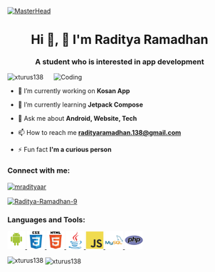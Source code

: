 [![MasterHead](https://1.bp.blogspot.com/-gu5z4t7QXkw/Xd8bEk6gVxI/AAAAAAAANhQ/jXlVfYNQbOw3Uj4zsxT3fqT5jdrZP4FFQCLcBGAsYHQ/s1600/2000_600px.gif)](https://rishavchanda.io)

<h1 align="center">Hi 👋, 🙋 I'm Raditya Ramadhan</h1>
<h3 align="center">A student who is interested in app development</h3>

<img align = "right" alt = "Coding" width = "400" src="https://i.pinimg.com/originals/e4/26/70/e426702edf874b181aced1e2fa5c6cde.gif">

<p align="left"> <img src="https://komarev.com/ghpvc/?username=xturus138&label=Profile%20views&color=0e75b6&style=flat" alt="xturus138" /> </p>

- 🔭 I’m currently working on **Kosan App**

- 🌱 I’m currently learning **Jetpack Compose**

- 💬 Ask me about **Android, Website, Tech**

- 📫 How to reach me **radityaramadhan.138@gmail.com**

- ⚡ Fun fact **I'm a curious person**

<h3 align="left">Connect with me:</h3>
<p align="left">
<a href="https://instagram.com/mradityaar" target="blank"><img align="center" src="https://raw.githubusercontent.com/rahuldkjain/github-profile-readme-generator/master/src/images/icons/Social/instagram.svg" alt="mradityaar" height="30" width="40" /></a>

<a href="https://id.quora.com/profile/Raditya-Ramadhan-9" target="blank"><img align="center" src="https://upload.wikimedia.org/wikipedia/commons/thumb/0/09/Quora_icon.svg/768px-Quora_icon.svg.png" alt="Raditya-Ramadhan-9" height="40" width="40" /></a>
</p>

<h3 align="left">Languages and Tools:</h3>
<p align="left"> <a href="https://developer.android.com" target="_blank" rel="noreferrer"> <img src="https://raw.githubusercontent.com/devicons/devicon/master/icons/android/android-original-wordmark.svg" alt="android" width="40" height="40"/> </a> <a href="https://www.w3schools.com/css/" target="_blank" rel="noreferrer"> <img src="https://raw.githubusercontent.com/devicons/devicon/master/icons/css3/css3-original-wordmark.svg" alt="css3" width="40" height="40"/> </a> <a href="https://www.w3.org/html/" target="_blank" rel="noreferrer"> <img src="https://raw.githubusercontent.com/devicons/devicon/master/icons/html5/html5-original-wordmark.svg" alt="html5" width="40" height="40"/> </a> <a href="https://www.java.com" target="_blank" rel="noreferrer"> <img src="https://raw.githubusercontent.com/devicons/devicon/master/icons/java/java-original.svg" alt="java" width="40" height="40"/> </a> <a href="https://developer.mozilla.org/en-US/docs/Web/JavaScript" target="_blank" rel="noreferrer"> <img src="https://raw.githubusercontent.com/devicons/devicon/master/icons/javascript/javascript-original.svg" alt="javascript" width="40" height="40"/> </a> <a href="https://www.mysql.com/" target="_blank" rel="noreferrer"> <img src="https://raw.githubusercontent.com/devicons/devicon/master/icons/mysql/mysql-original-wordmark.svg" alt="mysql" width="40" height="40"/> </a> <a href="https://www.php.net" target="_blank" rel="noreferrer"> <img src="https://raw.githubusercontent.com/devicons/devicon/master/icons/php/php-original.svg" alt="php" width="40" height="40"/> </a> </p>

<p><img align="left" src="https://github-readme-stats.vercel.app/api/top-langs?username=xturus138&show_icons=true&locale=en&layout=compact" alt="xturus138" /></p>

<p>&nbsp;<img align="center" src="https://github-readme-stats.vercel.app/api?username=xturus138&show_icons=true&locale=en" alt="xturus138" /></p>
